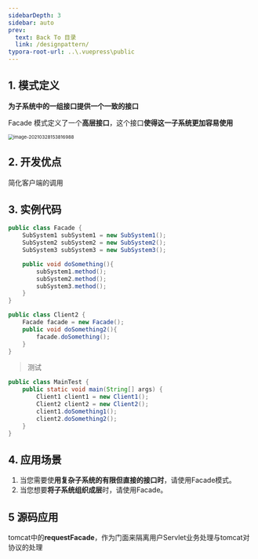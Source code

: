 ```yaml
---
sidebarDepth: 3
sidebar: auto
prev:
  text: Back To 目录
  link: /designpattern/
typora-root-url: ..\.vuepress\public
---
```




## 1. 模式定义

**为子系统中的一组接口提供一个一致的接口**

Facade 模式定义了一个**高层接口**，这个接口**使得这一子系统更加容易使用**

<img src="D:\Github\saas-yong\fullstack\Java架构师之路\设计模式\img\image-20210328153816988.png" alt="image-20210328153816988" style="zoom:67%;" />



## 2. 开发优点

简化客户端的调用



## 3. 实例代码



```java
public class Facade {
    SubSystem1 subSystem1 = new SubSystem1();
    SubSystem2 subSystem2 = new SubSystem2();
    SubSystem3 subSystem3 = new SubSystem3();

    public void doSomething(){
        subSystem1.method();
        subSystem2.method();
        subSystem3.method();
    }
}
```

```java
public class Client2 {
    Facade facade = new Facade();
    public void doSomething2(){
        facade.doSomething();
    }
}
```



> 测试

```java
public class MainTest {
    public static void main(String[] args) {
        Client1 client1 = new Client1();
        Client2 client2 = new Client2();
        client1.doSomething1();
        client2.doSomething2();
    }
}
```

## 4. 应用场景

1. 当您需要使**用复杂子系统的有限但直接的接口时**，请使用Facade模式。
2. 当您想要**将子系统组织成层**时，请使用Facade。

## 5 源码应用

tomcat中的**requestFacade**，作为门面来隔离用户Servlet业务处理与tomcat对协议的处理